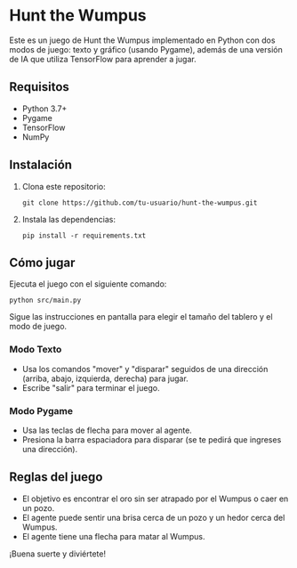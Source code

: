 # Hunt the Wumpus

Este es un juego de Hunt the Wumpus implementado en Python con dos modos de juego: texto y gráfico (usando Pygame), además de una versión de IA que utiliza TensorFlow para aprender a jugar.

## Requisitos

- Python 3.7+
- Pygame
- TensorFlow
- NumPy

## Instalación

1. Clona este repositorio:
   ```
   git clone https://github.com/tu-usuario/hunt-the-wumpus.git
   ```

2. Instala las dependencias:
   ```
   pip install -r requirements.txt
   ```

## Cómo jugar

Ejecuta el juego con el siguiente comando:

```
python src/main.py
```

Sigue las instrucciones en pantalla para elegir el tamaño del tablero y el modo de juego.

### Modo Texto

- Usa los comandos "mover" y "disparar" seguidos de una dirección (arriba, abajo, izquierda, derecha) para jugar.
- Escribe "salir" para terminar el juego.

### Modo Pygame

- Usa las teclas de flecha para mover al agente.
- Presiona la barra espaciadora para disparar (se te pedirá que ingreses una dirección).

## Reglas del juego

- El objetivo es encontrar el oro sin ser atrapado por el Wumpus o caer en un pozo.
- El agente puede sentir una brisa cerca de un pozo y un hedor cerca del Wumpus.
- El agente tiene una flecha para matar al Wumpus.

¡Buena suerte y diviértete!
```